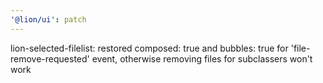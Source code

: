 ```yaml
---
'@lion/ui': patch
---
```


lion-selected-filelist: restored composed: true and bubbles: true for 'file-remove-requested' event, otherwise removing files for subclassers won't work
